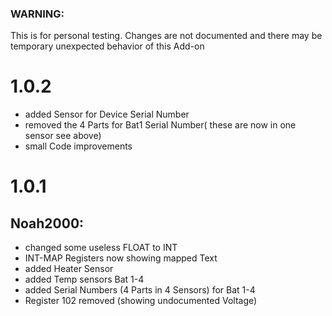 ### WARNING: 
This is for personal testing. 
Changes are not documented and there may be temporary unexpected behavior of this Add-on

# 1.0.2

+ added Sensor for Device Serial Number
+ removed the 4 Parts for Bat1 Serial Number( these are now in one sensor see above)
+ small Code improvements


# 1.0.1

## Noah2000:
+ changed some useless FLOAT to INT
+ INT-MAP Registers now showing mapped Text
+ added Heater Sensor
+ added Temp sensors Bat 1-4
+ added Serial Numbers (4 Parts in 4 Sensors) for Bat 1-4
+ Register 102 removed (showing undocumented Voltage)
